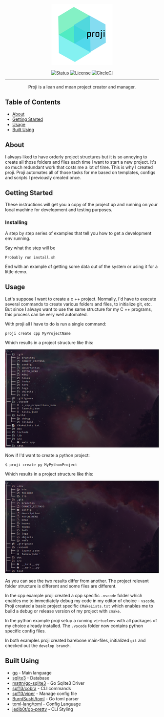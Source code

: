 <p align="center">
  <a href="" rel="noopener">
 <img width=200px height=200px src="assets/proji-freelogodesign-200x200.png" alt="Project logo"></a>
</p>

<!--<h3 align="center">proji</h3>-->

<div align="center">

[![Status](https://img.shields.io/badge/status-active-success.svg)]()
[![License](https://img.shields.io/badge/license-MIT-blue.svg)](/LICENSE)
[![CircleCI](https://circleci.com/gh/nikoksr/create_project/tree/master.svg?style=svg&circle-token=437a39b49c4fbc9656f7aed86aea369d584ecb87)](https://circleci.com/gh/nikoksr/create_project/tree/master)

</div>

---

<p align="center">Proji is a lean and mean project creator and manager.
    <br>
</p>

## Table of Contents

- [About](#about)
- [Getting Started](#getting_started)
- [Usage](#usage)
- [Built Using](#built_using)

## About <a name = "about"></a>

I always liked to have orderly project structures but it is so annoying to create all those folders and files each time I want to start a new project. It's so much redundant work that costs me a lot of time. This is why I created proji. Proji automates all of those tasks for me based on templates, configs and scripts I previously created once.

## Getting Started <a name = "getting_started"></a>

These instructions will get you a copy of the project up and running on your local machine for development and testing purposes.

### Installing

A step by step series of examples that tell you how to get a development env running.

Say what the step will be

```
Probably run install.sh
```

End with an example of getting some data out of the system or using it for a little demo.

## Usage <a name="usage"></a>

Let's suppose I want to create a c ++ project. Normally, I'd have to execute several commands to create various folders and files, to initialize git, etc. But since I always want to use the same structure for my C ++ programs, this process can be very well automated.

With proji all I have to do is run a single command:

```
proji create cpp MyProjectName
```

Which results in a project structure like this:

![proji create result](assets/proji-create-result-cpp.png)

Now if I'd want to create a python project:

```
$ proji create py MyPythonProject
```

Which results in a project structure like this:

![proji create result](assets/proji-create-result-python.png)

As you can see the two results differ from another. The project relevant folder structure is different and some files are different.

In the cpp example proji created a cpp specific `.vscode` folder which enables me to immediately debug my code in my editor of choice - `vscode`. Proji created a basic project specific `CMakeLists.txt` which enables me to build a debug or release version of my project with `cmake`.

In the python example proji setup a running `virtuelenv` with all packages of my choice already installed. The `.vscode` folder now contains python specific config files.

In both examples proji created barebone main-files, initialized `git` and checked out the `develop branch`.

## Built Using <a name = "built_using"></a>

- [go](https://golang.org/) - Main language
- [sqlite3](https://www.sqlite.org/index.html) - Database
- [mattn/go-sqlite3](https://github.com/mattn/go-sqlite3) - Go Sqlite3 Driver
- [spf13/cobra](https://github.com/spf13/cobra) - CLI commands
- [spf13/viper](https://github.com/spf13/viper) - Manage config file
- [BurntSushi/toml](https://github.com/BurntSushi/toml) - Go toml parser
- [toml-lang/toml](https://github.com/toml-lang/toml) - Config Language
- [jedib0t/go-pretty](https://github.com/jedib0t/go-pretty) - CLI Styling
